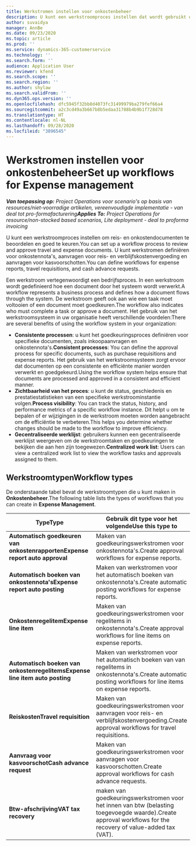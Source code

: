 ```yaml
---
title: Werkstromen instellen voor onkostenbeheer
description: U kunt een werkstroomproces instellen dat wordt gebruikt om reis- en onkostendocumenten te beoordelen en goed te keuren.
author: suvaidya
manager: AnnBe
ms.date: 09/23/2020
ms.topic: article
ms.prod: ''
ms.service: dynamics-365-customerservice
ms.technology: ''
ms.search.form: ''
audience: Application User
ms.reviewer: kfend
ms.search.scope: ''
ms.search.region: ''
ms.author: shylaw
ms.search.validFrom: ''
ms.dyn365.ops.version: ''
ms.openlocfilehash: dfc5945f32bb8d4073fc31499979ba279fef66a4
ms.sourcegitcommit: a2c3cd49a3b667b8b5edaa31788b4b9b1f728d78
ms.translationtype: HT
ms.contentlocale: nl-NL
ms.lasthandoff: 09/28/2020
ms.locfileid: "3896545"
---
```

# <a name="set-up-workflows-for-expense-management"></a><span data-ttu-id="86f5d-103">Werkstromen instellen voor onkostenbeheer</span><span class="sxs-lookup"><span data-stu-id="86f5d-103">Set up workflows for Expense management</span></span>

<span data-ttu-id="86f5d-104">_**Van toepassing op:** Project Operations voor scenario's op basis van resources/niet-voorradige artikelen, vereenvoudigde implementatie - van deal tot pro-formafacturering_</span><span class="sxs-lookup"><span data-stu-id="86f5d-104">_**Applies To:** Project Operations for resource/non-stocked based scenarios, Lite deployment - deal to proforma invoicing_</span></span>

<span data-ttu-id="86f5d-105">U kunt een werkstroomproces instellen om reis- en onkostendocumenten te beoordelen en goed te keuren.</span><span class="sxs-lookup"><span data-stu-id="86f5d-105">You can set up a workflow process to review and approve travel and expense documents.</span></span> <span data-ttu-id="86f5d-106">U kunt werkstromen definiëren voor onkostennota's, aanvragen voor reis- en verblijfskostenvergoeding en aanvragen voor kasvoorschotten.</span><span class="sxs-lookup"><span data-stu-id="86f5d-106">You can define workflows for expense reports, travel requisitions, and cash advance requests.</span></span>

<span data-ttu-id="86f5d-107">Een werkstroom vertegenwoordigt een bedrijfsproces. In een werkstroom wordt gedefinieerd hoe een document door het systeem wordt verwerkt.</span><span class="sxs-lookup"><span data-stu-id="86f5d-107">A workflow represents a business process and defines how a document flows through the system.</span></span> <span data-ttu-id="86f5d-108">De werkstroom geeft ook aan wie een taak moet voltooien of een document moet goedkeuren.</span><span class="sxs-lookup"><span data-stu-id="86f5d-108">The workflow also indicates who must complete a task or approve a document.</span></span> <span data-ttu-id="86f5d-109">Het gebruik van het werkstroomsysteem in uw organisatie heeft verschillende voordelen:</span><span class="sxs-lookup"><span data-stu-id="86f5d-109">There are several benefits of using the workflow system in your organization:</span></span>

- <span data-ttu-id="86f5d-110">**Consistente processen**: u kunt het goedkeuringsproces definiëren voor specifieke documenten, zoals inkoopaanvragen en onkostennota's.</span><span class="sxs-lookup"><span data-stu-id="86f5d-110">**Consistent processes**: You can define the approval process for specific documents, such as purchase requisitions and expense reports.</span></span> <span data-ttu-id="86f5d-111">Het gebruik van het werkstroomsysteem zorgt ervoor dat documenten op een consistente en efficiënte manier worden verwerkt en goedgekeurd.</span><span class="sxs-lookup"><span data-stu-id="86f5d-111">Using the workflow system helps ensure that documents are processed and approved in a consistent and efficient manner.</span></span>
- <span data-ttu-id="86f5d-112">**Zichtbaarheid van het proces**: u kunt de status, geschiedenis en prestatiestatistieken van een specifieke werkstroominstantie volgen.</span><span class="sxs-lookup"><span data-stu-id="86f5d-112">**Process visibility**: You can track the status, history, and performance metrics of a specific workflow instance.</span></span> <span data-ttu-id="86f5d-113">Dit helpt u om te bepalen of er wijzigingen in de werkstroom moeten worden aangebracht om de efficiëntie te verbeteren.</span><span class="sxs-lookup"><span data-stu-id="86f5d-113">This helps you determine whether changes should be made to the workflow to improve efficiency.</span></span>
- <span data-ttu-id="86f5d-114">**Gecentraliseerde werklijst**: gebruikers kunnen een gecentraliseerde werklijst weergeven om de werkstroomtaken en goedkeuringen te bekijken die aan hen zijn toegewezen.</span><span class="sxs-lookup"><span data-stu-id="86f5d-114">**Centralized work list**: Users can view a centralized work list to view the workflow tasks and approvals assigned to them.</span></span> 

## <a name="workflow-types"></a><span data-ttu-id="86f5d-115">Werkstroomtypen</span><span class="sxs-lookup"><span data-stu-id="86f5d-115">Workflow types</span></span>

<span data-ttu-id="86f5d-116">De onderstaande tabel bevat de werkstroomtypen die u kunt maken in **Onkostenbeheer**.</span><span class="sxs-lookup"><span data-stu-id="86f5d-116">The following table lists the types of workflows that you can create in **Expense Management**.</span></span>


|              <span data-ttu-id="86f5d-117"><strong>Type</strong></span><span class="sxs-lookup"><span data-stu-id="86f5d-117"><strong>Type</strong></span></span>              |                   <span data-ttu-id="86f5d-118"><strong>Gebruik dit type voor het volgende</strong></span><span class="sxs-lookup"><span data-stu-id="86f5d-118"><strong>Use this type to</strong></span></span>                   |
|-------------------------------------------------|-----------------------------------------------------------------------|
|   <span data-ttu-id="86f5d-119"><strong>Automatisch goedkeuren van onkostenrapporten</strong></span><span class="sxs-lookup"><span data-stu-id="86f5d-119"><strong>Expense report auto approval</strong></span></span> |            <span data-ttu-id="86f5d-120">Maken van goedkeuringswerkstromen voor onkostennota's.</span><span class="sxs-lookup"><span data-stu-id="86f5d-120">Create approval workflows for expense reports.</span></span>             |
|  <span data-ttu-id="86f5d-121"><strong>Automatisch boeken van onkostennota's</strong></span><span class="sxs-lookup"><span data-stu-id="86f5d-121"><strong>Expense report auto posting</strong></span></span>   |        <span data-ttu-id="86f5d-122">Maken van werkstromen voor het automatisch boeken van onkostennota's.</span><span class="sxs-lookup"><span data-stu-id="86f5d-122">Create automatic posting workflows for expense reports.</span></span>        |
|       <span data-ttu-id="86f5d-123"><strong>Onkostenregelitem</strong></span><span class="sxs-lookup"><span data-stu-id="86f5d-123"><strong>Expense line item</strong></span></span>        |     <span data-ttu-id="86f5d-124">Maken van goedkeuringswerkstromen voor regelitems in onkostennota's.</span><span class="sxs-lookup"><span data-stu-id="86f5d-124">Create approval workflows for line items on expense reports.</span></span>      |
| <span data-ttu-id="86f5d-125"><strong>Automatisch boeken van onkostenregelitems</strong></span><span class="sxs-lookup"><span data-stu-id="86f5d-125"><strong>Expense line item auto posting</strong></span></span> | <span data-ttu-id="86f5d-126">Maken van werkstromen voor het automatisch boeken van van regelitems in onkostennota's.</span><span class="sxs-lookup"><span data-stu-id="86f5d-126">Create automatic posting workflows for line items on expense reports.</span></span> |
|       <span data-ttu-id="86f5d-127"><strong>Reiskosten</strong></span><span class="sxs-lookup"><span data-stu-id="86f5d-127"><strong>Travel requisition</strong></span></span>       |          <span data-ttu-id="86f5d-128">Maken van goedkeuringswerkstromen voor aanvragen voor reis- en verblijfskostenvergoeding.</span><span class="sxs-lookup"><span data-stu-id="86f5d-128">Create approval workflows for travel requisitions.</span></span>           |
|      <span data-ttu-id="86f5d-129"><strong>Aanvraag voor kasvoorschot</strong></span><span class="sxs-lookup"><span data-stu-id="86f5d-129"><strong>Cash advance request</strong></span></span>      |         <span data-ttu-id="86f5d-130">Maken van goedkeuringswerkstromen voor aanvragen voor kasvoorschotten.</span><span class="sxs-lookup"><span data-stu-id="86f5d-130">Create approval workflows for cash advance requests.</span></span>          |
|        <span data-ttu-id="86f5d-131"><strong>Btw-afschrijving</strong></span><span class="sxs-lookup"><span data-stu-id="86f5d-131"><strong>VAT tax recovery</strong></span></span>        | <span data-ttu-id="86f5d-132">maken van goedkeuringswerkstromen voor het innen van btw (belasting toegevoegde waarde).</span><span class="sxs-lookup"><span data-stu-id="86f5d-132">Create approval workflows for the recovery of value-added tax (VAT).</span></span>  |
